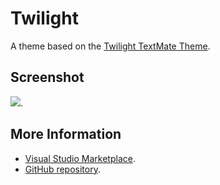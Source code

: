 # Twilight

A theme based on the [Twilight TextMate Theme](http://colorsublime.com/theme/Twilight).


## Screenshot
![](https://raw.githubusercontent.com/gerane/VSCodeThemes/master/gerane.Theme-Twilight/screenshot.png).


## More Information
* [Visual Studio Marketplace](https://marketplace.visualstudio.com/items/gerane.Theme-Twilight).
* [GitHub repository](https://github.com/gerane/VSCodeThemes).
